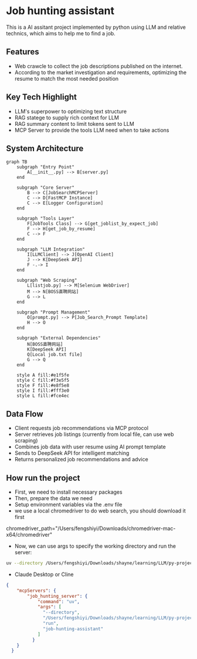 # Job hunting assistant
This is a AI assitant project implemented by python using LLM and relative technics, which aims to help me to find a job.

## Features
- Web crawcle to collect the job descriptions published on the internet.
- According to the market investigation and requirements, optimizing the resume to match the most needed position

## Key Tech Highlight
- LLM's superpower to optimizing text structure
- RAG statege to supply rich context for LLM
- RAG summary content to limit tokens sent to LLM
- MCP Server to provide the tools LLM need when to take actions

## System Architecture

```mermaid
graph TB
    subgraph "Entry Point"
        A[__init__.py] --> B[server.py]
    end
    
    subgraph "Core Server"
        B --> C[JobSearchMCPServer]
        C --> D[FastMCP Instance]
        C --> E[Logger Configuration]
    end
    
    subgraph "Tools Layer"
        F[JobTools Class] --> G[get_joblist_by_expect_job]
        F --> H[get_job_by_resume]
        C --> F
    end
    
    subgraph "LLM Integration"
        I[LLMClient] --> J[OpenAI Client]
        J --> K[DeepSeek API]
        F -.-> I
    end
    
    subgraph "Web Scraping"
        L[listjob.py] --> M[Selenium WebDriver]
        M --> N[BOSS直聘网站]
        G --> L
    end
    
    subgraph "Prompt Management"
        O[prompt.py] --> P[Job_Search_Prompt Template]
        H --> O
    end
    
    subgraph "External Dependencies"
        N[BOSS直聘网站]
        K[DeepSeek API]
        Q[Local job.txt file]
        G --> Q
    end
    
    style A fill:#e1f5fe
    style C fill:#f3e5f5
    style F fill:#e8f5e8
    style I fill:#fff3e0
    style L fill:#fce4ec
```
## Data Flow

- Client requests job recommendations via MCP protocol
- Server retrieves job listings (currently from local file, can use web scraping)
- Combines job data with user resume using AI prompt template
- Sends to DeepSeek API for intelligent matching
- Returns personalized job recommendations and advice

## How run the project
- First, we need to install necessary packages
- Then, prepare the data we need
- Setup environment variables via the .env file
- we use a local chromedriver to do web search, you should download it first

 chromedriver_path="/Users/fengshiyi/Downloads/chromedriver-mac-x64/chromedriver"

- Now, we can use args to specify the working directory and run the server:

```bash
uv --directory /Users/fengshiyi/Downloads/shayne/learning/LLM/py-projects/job-hunting-assistant/src/job_hunting_server run job-hunting-assistant
```
- Claude Desktop or Cline
```json
{
    "mcpServers": {
        "job_hunting_server": {
            "command": "uv",
            "args": [
              "--directory",
              "/Users/fengshiyi/Downloads/shayne/learning/LLM/py-projects/job-hunting-assistant/src/job_hunting_server",
              "run",
              "job-hunting-assistant"
            ]
          }
    }
  }

```

